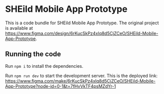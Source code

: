 
  # SHEild Mobile App Prototype

  This is a code bundle for SHEild Mobile App Prototype. The original project is available at https://www.figma.com/design/6rKucSkPz4xlq8d5CjZCeO/SHEild-Mobile-App-Prototype.

  ## Running the code

  Run `npm i` to install the dependencies.

  Run `npm run dev` to start the development server.
This is the deployed link:
  https://www.figma.com/make/6rKucSkPz4xlq8d5CjZCeO/SHEild-Mobile-App-Prototype?node-id=0-1&t=7fHvVkTF4psMZdYr-1
